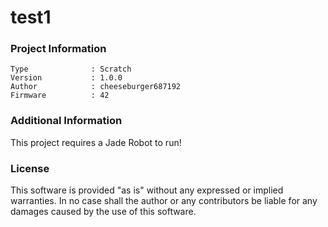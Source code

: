 test1
================



### Project Information
```
Type              : Scratch
Version           : 1.0.0
Author            : cheeseburger687192
Firmware          : 42
```

### Additional Information
This project requires a Jade Robot to run!

### License
This software is provided "as is" without any expressed or implied warranties.  In no case shall the author or any contributors be liable for any damages caused by the use of this software.


